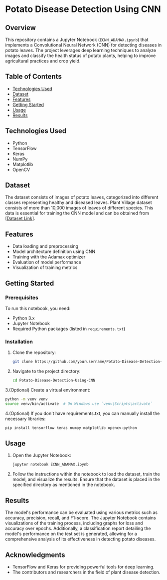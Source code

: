 # Potato Disease Detection Using CNN

## Overview
This repository contains a Jupyter Notebook (`ECNN_ADAMAX.ipynb`) that implements a Convolutional Neural Network (CNN) for detecting diseases in potato leaves. The project leverages deep learning techniques to analyze images and classify the health status of potato plants, helping to improve agricultural practices and crop yield.

## Table of Contents
- [Technologies Used](#technologies-used)
- [Dataset](#dataset)
- [Features](#features)
- [Getting Started](#getting-started)
- [Usage](#usage)
- [Results](#results)

## Technologies Used
- Python
- TensorFlow
- Keras
- NumPy
- Matplotlib
- OpenCV

## Dataset
The dataset consists of images of potato leaves, categorized into different classes representing healthy and diseased leaves. Plant Village dataset consists of more than 10,000 images of leaves of different species. This data is essential for training the CNN model and can be obtained from [[Dataset Link](https://www.kaggle.com/datasets/abdallahalidev/plantvillage-dataset)].

## Features
- Data loading and preprocessing
- Model architecture definition using CNN
- Training with the Adamax optimizer
- Evaluation of model performance
- Visualization of training metrics

## Getting Started
### Prerequisites
To run this notebook, you need:
- Python 3.x
- Jupyter Notebook
- Required Python packages (listed in `requirements.txt`)

### Installation
1. Clone the repository:
   ```bash
   git clone https://github.com/yourusername/Potato-Disease-Detection-Using-CNN.git

2. Navigate to the project directory:
   ```bash
   cd Potato-Disease-Detection-Using-CNN

3.(Optional) Create a virtual environment:
   ```bash
  python -m venv venv
  source venv/bin/activate  # On Windows use `venv\Scripts\activate`
  ```
4.(Optional) If you don't have requirements.txt, you can manually install the necessary libraries:
   ```bash
  pip install tensorflow keras numpy matplotlib opencv-python
  ```

## Usage
1. Open the Jupyter Notebook:
   ```bash
   jupyter notebook ECNN_ADAMAX.ipynb

2. Follow the instructions within the notebook to load the dataset, train the model, and visualize the results. Ensure that the dataset is placed in the specified directory as mentioned in the notebook.

## Results
The model's performance can be evaluated using various metrics such as accuracy, precision, recall, and F1-score. The Jupyter Notebook contains visualizations of the training process, including graphs for loss and accuracy over epochs. Additionally, a classification report detailing the model's performance on the test set is generated, allowing for a comprehensive analysis of its effectiveness in detecting potato diseases.


## Acknowledgments
- TensorFlow and Keras for providing powerful tools for deep learning.
- The contributors and researchers in the field of plant disease detection.
